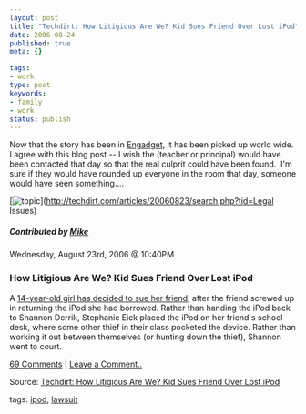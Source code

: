 ```yaml
---
layout: post
title: "Techdirt: How Litigious Are We? Kid Sues Friend Over Lost iPod"
date: 2006-08-24
published: true
meta: {}

tags:
- work
type: post
keywords:
- family
- work
status: publish
---
```



Now that the story has been in [Engadget](http://www.engadget.com/2006/08/23/14-year-old-girl-sues-friend-over-missing-ipod), it has been picked up world wide.  I agree with this blog post -- I wish the (teacher or principal) would have been contacted that day so that the real culprit could have been found.  I'm sure if they would have rounded up everyone in the room that day, someone would have seen something....

 <!-- blockquote  -->

[![topic](http://media.eick.us/2011/05/topic_legal.gif)](http://techdirt.com/articles/20060823/search.php?tid=Legal Issues)

##### Contributed by [Mike](http://techdirt.com/search.php?aid=Mike)



Wednesday, August 23rd, 2006 @ 10:40PM

### How Litigious Are We? Kid Sues Friend Over Lost iPod



A [14-year-old girl has decided to sue her friend](http://www.engadget.com/2006/08/23/14-year-old-girl-sues-friend-over-missing-ipod/), after the friend screwed up in returning the iPod she had borrowed. Rather than handing the iPod back to Shannon Derrik, Stephanie Eick placed the iPod on her friend's school desk, where some other thief in their class pocketed the device. Rather than working it out between themselves (or hunting down the thief), Shannon went to court.



[69 Comments](http://techdirt.com/articles/20060823/223037.shtml#comments) | [Leave a Comment..](http://techdirt.com/articles/20060823/223037.shtml#addyourcomment)

<!-- endblockquote  -->

Source: [Techdirt: How Litigious Are We? Kid Sues Friend Over Lost iPod](http://techdirt.com/articles/20060823/223037.shtml)



tags: [ipod](http://technorati.com/tag/ipod), [lawsuit](http://technorati.com/tag/lawsuit)

